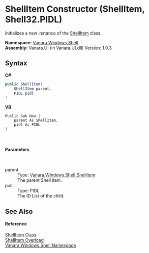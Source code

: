 # ShellItem Constructor (ShellItem, Shell32.PIDL)
 

Initializes a new instance of the <a href="5c5b3136-e459-f05f-b518-8ce7de68d0ca">ShellItem</a> class.

**Namespace:**&nbsp;<a href="be182789-447d-1423-b31f-7fd1f1f04ab2">Vanara.Windows.Shell</a><br />**Assembly:**&nbsp;Vanara.UI (in Vanara.UI.dll) Version: 1.0.3

## Syntax

**C#**<br />
``` C#
public ShellItem(
	ShellItem parent,
	PIDL pidl
)
```

**VB**<br />
``` VB
Public Sub New ( 
	parent As ShellItem,
	pidl As PIDL
)
```

<br />

#### Parameters
&nbsp;<dl><dt>parent</dt><dd>Type: <a href="5c5b3136-e459-f05f-b518-8ce7de68d0ca">Vanara.Windows.Shell.ShellItem</a><br />The parent Shell item.</dd><dt>pidl</dt><dd>Type: PIDL<br />The ID List of the child.</dd></dl>

## See Also


#### Reference
<a href="5c5b3136-e459-f05f-b518-8ce7de68d0ca">ShellItem Class</a><br /><a href="8836fcc2-b63b-9f6f-dcaa-c9374e5d7e7b">ShellItem Overload</a><br /><a href="be182789-447d-1423-b31f-7fd1f1f04ab2">Vanara.Windows.Shell Namespace</a><br />